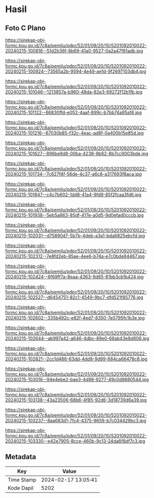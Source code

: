 # Hasil

## Foto C Plano

https://sirekap-obj-formc.kpu.go.id/7c8a/pemilu/pdpr/52/01/09/20/10/5201092010022-20240215-100816--51d2b36f-8b69-41a0-9527-0a2a47f81adb.jpg

https://sirekap-obj-formc.kpu.go.id/7c8a/pemilu/pdpr/52/01/09/20/10/5201092010022-20240215-100924--73565a2b-9594-4e49-ae1d-9f2697103db4.jpg

https://sirekap-obj-formc.kpu.go.id/7c8a/pemilu/pdpr/52/01/09/20/10/5201092010022-20240215-101046--1213857a-b960-48da-82e3-69272f12b1fb.jpg

https://sirekap-obj-formc.kpu.go.id/7c8a/pemilu/pdpr/52/01/09/20/10/5201092010022-20240215-101122--66830ffd-e052-4aaf-899c-b7bb74a95a16.jpg

https://sirekap-obj-formc.kpu.go.id/7c8a/pemilu/pdpr/52/01/09/20/10/5201092010022-20240215-101216--67030b85-f32c-4eac-ad8f-0a400b15e85d.jpg

https://sirekap-obj-formc.kpu.go.id/7c8a/pemilu/pdpr/52/01/09/20/10/5201092010022-20240215-101627--896be9d8-00ba-4238-8b62-8b7cc9003bde.jpg

https://sirekap-obj-formc.kpu.go.id/7c8a/pemilu/pdpr/52/01/09/20/10/5201092010022-20240215-101734--7c627f4f-56de-4c37-a6c8-a317693f8aca.jpg

https://sirekap-obj-formc.kpu.go.id/7c8a/pemilu/pdpr/52/01/09/20/10/5201092010022-20240215-101847--c4c7b602-1dd8-41a4-9fd9-85f2fcaa3fd6.jpg

https://sirekap-obj-formc.kpu.go.id/7c8a/pemilu/pdpr/52/01/09/20/10/5201092010022-20240215-101938--5eb5a863-85df-417e-a0d5-9d0efad0cccb.jpg

https://sirekap-obj-formc.kpu.go.id/7c8a/pemilu/pdpr/52/01/09/20/10/5201092010022-20240215-102031--d75890d7-5b7b-4deb-a3a1-bda6825ebcfd.jpg

https://sirekap-obj-formc.kpu.go.id/7c8a/pemilu/pdpr/52/01/09/20/10/5201092010022-20240215-102312--7e8fd2eb-85ae-4ee6-b74a-e7c0bde84467.jpg

https://sirekap-obj-formc.kpu.go.id/7c8a/pemilu/pdpr/52/01/09/20/10/5201092010022-20240215-102424--6f69ff7a-8eaa-4363-9d65-81bb3cb1b424.jpg

https://sirekap-obj-formc.kpu.go.id/7c8a/pemilu/pdpr/52/01/09/20/10/5201092010022-20240215-102527--d6454751-82c1-4549-9bc7-dfd521f85776.jpg

https://sirekap-obj-formc.kpu.go.id/7c8a/pemilu/pdpr/52/01/09/20/10/5201092010022-20240215-102602--335b492c-e82f-4ed7-8350-7e5795fc1b3e.jpg

https://sirekap-obj-formc.kpu.go.id/7c8a/pemilu/pdpr/52/01/09/20/10/5201092010022-20240215-102644--ab997a42-a646-4dbc-89e0-68ab43e8d606.jpg

https://sirekap-obj-formc.kpu.go.id/7c8a/pemilu/pdpr/52/01/09/20/10/5201092010022-20240215-102821--2cc1d486-63dd-4dd8-9d99-684ca66478c8.jpg

https://sirekap-obj-formc.kpu.go.id/7c8a/pemilu/pdpr/52/01/09/20/10/5201092010022-20240215-103016--94e4ebe2-bae3-4d98-9277-49c0d9680544.jpg

https://sirekap-obj-formc.kpu.go.id/7c8a/pemilu/pdpr/52/01/09/20/10/5201092010022-20240215-103138--43a23506-68b6-4f85-92d6-3d18739d6a39.jpg

https://sirekap-obj-formc.kpu.go.id/7c8a/pemilu/pdpr/52/01/09/20/10/5201092010022-20240215-103237--8aa683d1-7fc4-4375-9659-b7c034429bc3.jpg

https://sirekap-obj-formc.kpu.go.id/7c8a/pemilu/pdpr/52/01/09/20/10/5201092010022-20240215-103330--e42e7905-8cce-460b-9c13-24da6f8df7c3.jpg


## Metadata

| Key        | Value               |
| ---------- | ------------------- |
| Time Stamp | 2024-02-17 13:05:41 |
| Kode Dapil | 5202                |



